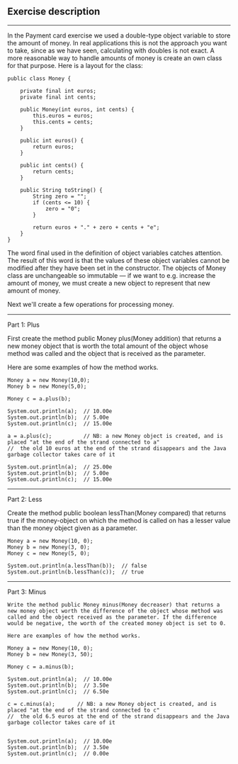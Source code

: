 ## Exercise description

---

In the Payment card exercise we used a double-type object variable to store the amount of money. In real applications this is not the approach you want to take, since as we have seen, calculating with doubles is not exact. A more reasonable way to handle amounts of money is create an own class for that purpose. Here is a layout for the class:

    public class Money {
    
        private final int euros;
        private final int cents;
    
        public Money(int euros, int cents) {
            this.euros = euros;
            this.cents = cents;
        }
    
        public int euros() {
            return euros;
        }
    
        public int cents() {
            return cents;
        }
    
        public String toString() {
            String zero = "";
            if (cents <= 10) {
                zero = "0";
            }
    
            return euros + "." + zero + cents + "e";
        }
    }
The word final used in the definition of object variables catches attention. The result of this word is that the values of these object variables cannot be modified after they have been set in the constructor. The objects of Money class are unchangeable so immutable — if we want to e.g. increase the amount of money, we must create a new object to represent that new amount of money.

Next we'll create a few operations for processing money.

---

Part 1: Plus

First create the method public Money plus(Money addition) that returns a new money object that is worth the total amount of the object whose method was called and the object that is received as the parameter.

Here are some examples of how the method works.
    
    Money a = new Money(10,0);
    Money b = new Money(5,0);
    
    Money c = a.plus(b);
    
    System.out.println(a);  // 10.00e
    System.out.println(b);  // 5.00e
    System.out.println(c);  // 15.00e
    
    a = a.plus(c);          // NB: a new Money object is created, and is placed "at the end of the strand connected to a"
    //  the old 10 euros at the end of the strand disappears and the Java garbage collector takes care of it
    
    System.out.println(a);  // 25.00e
    System.out.println(b);  // 5.00e
    System.out.println(c);  // 15.00e

---

Part 2: Less

Create the method public boolean lessThan(Money compared) that returns true if the money-object on which the method is called on has a lesser value than the money object given as a parameter.

    Money a = new Money(10, 0);
    Money b = new Money(3, 0);
    Money c = new Money(5, 0);
    
    System.out.println(a.lessThan(b));  // false
    System.out.println(b.lessThan(c));  // true

---

Part 3: Minus

    Write the method public Money minus(Money decreaser) that returns a new money object worth the difference of the object whose method was called and the object received as the parameter. If the difference would be negative, the worth of the created money object is set to 0.
    
    Here are examples of how the method works.
    
    Money a = new Money(10, 0);
    Money b = new Money(3, 50);
    
    Money c = a.minus(b);
    
    System.out.println(a);  // 10.00e
    System.out.println(b);  // 3.50e
    System.out.println(c);  // 6.50e
    
    c = c.minus(a);       // NB: a new Money object is created, and is placed "at the end of the strand connected to c"
    //  the old 6.5 euros at the end of the strand disappears and the Java garbage collector takes care of it
    
    
    System.out.println(a);  // 10.00e
    System.out.println(b);  // 3.50e
    System.out.println(c);  // 0.00e

